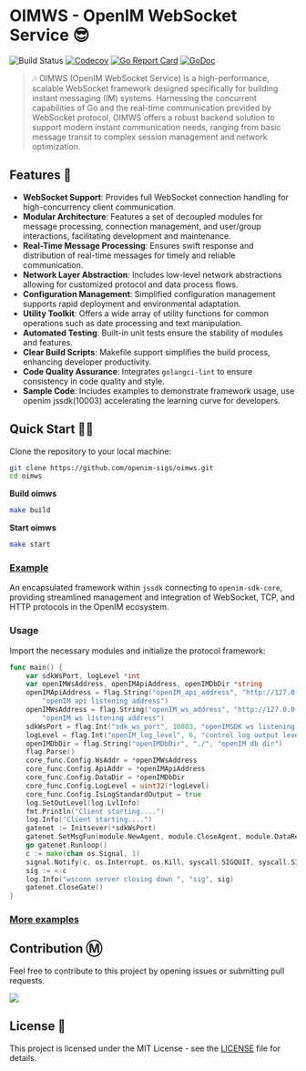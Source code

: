 # OIMWS - OpenIM WebSocket Service 😎

![Build Status](https://github.com/openim-sigs/oimws/actions/workflows/test.yml/badge.svg)
[![Codecov](https://img.shields.io/codecov/c/github/openim-sigs/oimws)](https://app.codecov.io/github/openim-sigs/oimws)
[![Go Report Card](https://goreportcard.com/badge/github.com/openim-sigs/oimws)](https://goreportcard.com/report/github.com/openim-sigs/oimws)
[![GoDoc](https://godoc.org/github.com/openim-sigs/oimws?status.svg)](https://godoc.org/github.com/openim-sigs/oimws)

> :notes: OIMWS (OpenIM WebSocket Service) is a high-performance, scalable WebSocket framework designed specifically for building instant messaging (IM) systems. Harnessing the concurrent capabilities of Go and the real-time communication provided by WebSocket protocol, OIMWS offers a robust backend solution to support modern instant communication needs, ranging from basic message transit to complex session management and network optimization.

## Features 🚀

+ **WebSocket Support**: Provides full WebSocket connection handling for high-concurrency client communication.
+ **Modular Architecture**: Features a set of decoupled modules for message processing, connection management, and user/group interactions, facilitating development and maintenance.
+ **Real-Time Message Processing**: Ensures swift response and distribution of real-time messages for timely and reliable communication.
+ **Network Layer Abstraction**: Includes low-level network abstractions allowing for customized protocol and data process flows.
+ **Configuration Management**: Simplified configuration management supports rapid deployment and environmental adaptation.
+ **Utility Toolkit**: Offers a wide array of utility functions for common operations such as date processing and text manipulation.
+ **Automated Testing**: Built-in unit tests ensure the stability of modules and features.
+ **Clear Build Scripts**: Makefile support simplifies the build process, enhancing developer productivity.
+ **Code Quality Assurance**: Integrates `golangci-lint` to ensure consistency in code quality and style.
+ **Sample Code**: Includes examples to demonstrate framework usage, use openim jssdk(10003) accelerating the learning curve for developers.

## Quick Start 🚗💨

Clone the repository to your local machine:
```bash
git clone https://github.com/openim-sigs/oimws.git
cd oimws
```

**Build oimws**

```bash
make build
```

**Start oimws**

```bash
make start
```


### [Example](https://github.com/openim-sigs/oimws/tree/main/example)

An encapsulated framework within `jssdk` connecting to `openim-sdk-core`, providing streamlined management and integration of WebSocket, TCP, and HTTP protocols in the OpenIM ecosystem.


### Usage

Import the necessary modules and initialize the protocol framework:

```go
func main() {
	var sdkWsPort, logLevel *int
	var openIMWsAddress, openIMApiAddress, openIMDbDir *string
	openIMApiAddress = flag.String("openIM_api_address", "http://127.0.0.1:10002",
		"openIM api listening address")
	openIMWsAddress = flag.String("openIM_ws_address", "http://127.0.0.1:10001",
		"openIM ws listening address")
	sdkWsPort = flag.Int("sdk_ws_port", 10003, "openIMSDK ws listening port")
	logLevel = flag.Int("openIM_log_level", 6, "control log output level")
	openIMDbDir = flag.String("openIMDbDir", "./", "openIM db dir")
	flag.Parse()
	core_func.Config.WsAddr = *openIMWsAddress
	core_func.Config.ApiAddr = *openIMApiAddress
	core_func.Config.DataDir = *openIMDbDir
	core_func.Config.LogLevel = uint32(*logLevel)
	core_func.Config.IsLogStandardOutput = true
	log.SetOutLevel(log.LvlInfo)
	fmt.Println("Client starting....")
	log.Info("Client starting....")
	gatenet := Initsever(*sdkWsPort)
	gatenet.SetMsgFun(module.NewAgent, module.CloseAgent, module.DataRecv)
	go gatenet.Runloop()
	c := make(chan os.Signal, 1)
	signal.Notify(c, os.Interrupt, os.Kill, syscall.SIGQUIT, syscall.SIGTERM)
	sig := <-c
	log.Info("wsconn server closing down ", "sig", sig)
	gatenet.CloseGate()
}
```

### [More examples](https://github.com/openim-sigs/oimws/tree/master/examples)


## Contribution Ⓜ️

Feel free to contribute to this project by opening issues or submitting pull requests.

<a href="https://github.com/openim-sigs/oimws/graphs/contributors">
	<img src="https://contrib.rocks/image?repo=openim-sigs/oimws" />
</a>

## License 🤝

This project is licensed under the MIT License - see the [LICENSE](./LICENSE) file for details.
